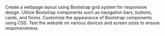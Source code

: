 Create a webpage layout using Bootstrap grid system for responsive design.
Utilize Bootstrap components such as navigation bars, buttons, cards, and forms.
Customize the appearance of Bootstrap components using CSS.
Test the website on various devices and screen sizes to ensure responsiveness.
